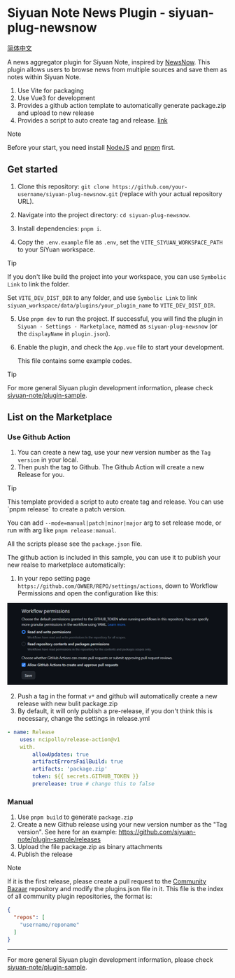 # Siyuan Note News Plugin - siyuan-plug-newsnow

[简体中文](./README_zh_CN.md)

A news aggregator plugin for Siyuan Note, inspired by [NewsNow](https://newsnow.busiyi.world/). This plugin allows users to browse news from multiple sources and save them as notes within Siyuan Note.



1. Use Vite for packaging
2. Use Vue3 for development
3. Provides a github action template to automatically generate package.zip and upload to new release
4. Provides a script to auto create tag and release. [link](#release-script)

> [!NOTE]
>
> Before your start, you need install [NodeJS](https://nodejs.org/en/download) and [pnpm](https://pnpm.io/installation) first.

## Get started

1. Clone this repository: `git clone https://github.com/your-username/siyuan-plug-newsnow.git` (replace with your actual repository URL).


2. Navigate into the project directory: `cd siyuan-plug-newsnow`.
3. Install dependencies: `pnpm i`.

4. Copy the `.env.example` file as `.env`, set the `VITE_SIYUAN_WORKSPACE_PATH` to your SiYuan workspace.


> [!TIP]
>
> If you don't like build the project into your workspace, you can use `Symbolic Link` to link the folder.
>
> Set `VITE_DEV_DIST_DIR` to any folder, and use `Symbolic Link` to link `siyuan_workspace/data/plugins/your_plugin_name` to `VITE_DEV_DIST_DIR`.


5. Use `pnpm dev` to run the project.
   If successful, you will find the plugin in `Siyuan - Settings - Marketplace`, named as `siyuan-plug-newsnow` (or the `displayName` in `plugin.json`).
6. Enable the plugin, and check the `App.vue` file to start your development.
   
   This file contains some example codes.


> [!TIP]
>
> For more general Siyuan plugin development information, please check [siyuan-note/plugin-sample](https://github.com/siyuan-note/plugin-sample).



## List on the Marketplace

### Use Github Action

1. You can create a new tag, use your new version number as the `Tag version` in your local.
2. Then push the tag to Github. The Github Action will create a new Release for you.

> [!TIP]
>
> <div id="release-script"></div>This template provided a script to auto create tag and release. You can use `pnpm release` to create a patch version.
>
> You can add `--mode=manual|patch|minor|major` arg to set release mode, or run with arg like `pnpm release:manual`. 
> 
> All the scripts please see the `package.json` file.

The github action is included in this sample, you can use it to publish your new realse to marketplace automatically:

1. In your repo setting page `https://github.com/OWNER/REPO/settings/actions`, down to Workflow Permissions and open the configuration like this:

![img](./asset/action.png)

2. Push a tag in the format `v*` and github will automatically create a new release with new bulit package.zip
3. By default, it will only publish a pre-release, if you don't think this is necessary, change the settings in release.yml

```yaml
- name: Release
    uses: ncipollo/release-action@v1
    with.
        allowUpdates: true
        artifactErrorsFailBuild: true
        artifacts: 'package.zip'
        token: ${{ secrets.GITHUB_TOKEN }}
        prerelease: true # change this to false
```

### Manual

1. Use `pnpm build` to generate `package.zip`
2. Create a new Github release using your new version number as the "Tag version". See here for an example: https://github.com/siyuan-note/plugin-sample/releases
3. Upload the file package.zip as binary attachments
4. Publish the release

> [!NOTE]
> If it is the first release, please create a pull request to the [Community Bazaar](https://github.com/siyuan-note/bazaar) repository and modify the plugins.json file in it. This file is the index of all community plugin repositories, the format is:

```json
{
  "repos": [
    "username/reponame"
  ]
}
```

---

For more general Siyuan plugin development information, please check [siyuan-note/plugin-sample](https://github.com/siyuan-note/plugin-sample).